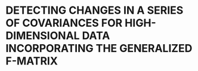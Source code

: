 # DETECTING CHANGES IN A SERIES OF COVARIANCES FOR HIGH-DIMENSIONAL DATA  INCORPORATING THE GENERALIZED F-MATRIX
 
